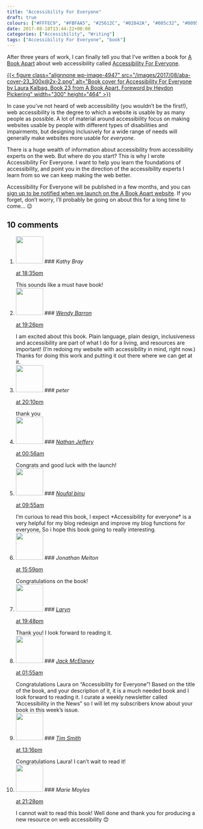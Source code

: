 ```yaml
---
title: "Accessibility For Everyone"
draft: true
colours: ["#FFFEC9", "#FBFAA5", "#25612C", "#02842A", "#005c32", "#00953a"]
date: 2017-08-18T13:44:22+00:00
categories: ["Accessibility", "Writing"]
tags: ["Accessibility For Everyone", "book"]
---
```


After three years of work, I can finally tell you that I’ve written a book for [A Book Apart](https://abookapart.com) about web accessibility called [Accessibility For Everyone](https://abookapart.com/products/accessibility-for-everyone).

[{{< figure class="alignnone wp-image-4947" src="/images/2017/08/aba-cover-23_300x@2x-2.png" alt="Book cover for Accessibility For Everyone by Laura Kalbag. Book 23 from A Book Apart. Foreword by Heydon Pickering" width="300" height="464" >}}](/images/2017/08/aba-cover-23_300x@2x-2.png)

In case you’ve not heard of web accessibility (you wouldn’t be the first!), web accessibility is the degree to which a website is usable by as many people as possible. A lot of material around accessibility focus on making websites usable by people with different types of disabilities and impairments, but designing inclusively for a wide range of needs will generally make websites more usable for *everyone*.

There is a huge wealth of information about accessibility from accessibility experts on the web. But where do you start? This is why I wrote Accessibility For Everyone. I want to help you learn the foundations of accessibility, and point you in the direction of the accessibility experts I learn from so we can keep making the web better.

Accessibility For Everyone will be published in a few months, and you can [sign up to be notified when we launch on the A Book Apart website](https://abookapart.com/products/accessibility-for-everyone). If you forget, don’t worry, I’ll probably be going on about this for a long time to come… 😉

## 10 comments

<ol class="commentlist">
	<li class="comment even thread-even depth-1" id="li-comment-160276">
			<div class="comment-author vcard">
			<img alt='' src='http://2.gravatar.com/avatar/e489ba37b81a1b956b5dc03bf3f48246?s=72&amp;d=mm&amp;r=g' srcset='http://2.gravatar.com/avatar/e489ba37b81a1b956b5dc03bf3f48246?s=144&amp;d=mm&amp;r=g 2x' class='avatar avatar-72 photo' height='72' width='72' />
### <cite class="fn">Kathy Bray</cite>
		</div>
		<aside class="comment-meta commentmetadata"><p><a href="#comment-160276"><time datetime="2017-08-19T18:35:55+00:00" pubdate class="published">
		 at <span class="hours">18:35pm</span></time></a></p>
	</aside>
	<div class="comment-entry">
		This sounds like a must have book!
	</div>
</li>
	<li class="comment odd alt thread-odd thread-alt depth-1" id="li-comment-160277">
			<div class="comment-author vcard">
			<img alt='' src='http://2.gravatar.com/avatar/becd3c088396191cb8b09a629e8eade9?s=72&amp;d=mm&amp;r=g' srcset='http://2.gravatar.com/avatar/becd3c088396191cb8b09a629e8eade9?s=144&amp;d=mm&amp;r=g 2x' class='avatar avatar-72 photo' height='72' width='72' />
### <cite class="fn"><a href='https://wendybarron.com/' rel='external nofollow' class='url'>Wendy Barron</a></cite>
		</div>
		<aside class="comment-meta commentmetadata"><p><a href="#comment-160277"><time datetime="2017-08-19T19:26:48+00:00" pubdate class="published">
		 at <span class="hours">19:26pm</span></time></a></p>
	</aside>
	<div class="comment-entry">
		I am excited about this book. Plain language, plain design, inclusiveness and accessibility are part of what I do for a living, and resources are important! (I’m redoing my website with accessibility in mind, right now.) Thanks for doing this work and putting it out there where we can get at it.
	</div>
</li>
	<li class="comment even thread-even depth-1" id="li-comment-160287">
			<div class="comment-author vcard">
			<img alt='' src='http://2.gravatar.com/avatar/b573d65a811c1c22bb29f43de39f9e25?s=72&amp;d=mm&amp;r=g' srcset='http://2.gravatar.com/avatar/b573d65a811c1c22bb29f43de39f9e25?s=144&amp;d=mm&amp;r=g 2x' class='avatar avatar-72 photo' height='72' width='72' />
### <cite class="fn">peter</cite>
		</div>
		<aside class="comment-meta commentmetadata"><p><a href="#comment-160287"><time datetime="2017-08-19T20:10:57+00:00" pubdate class="published">
		 at <span class="hours">20:10pm</span></time></a></p>
	</aside>
	<div class="comment-entry">
		thank you
	</div>
</li>
	<li class="comment odd alt thread-odd thread-alt depth-1" id="li-comment-160300">
			<div class="comment-author vcard">
			<img alt='' src='http://2.gravatar.com/avatar/2f78dd5271ddfb98fe9a18f1308e23bb?s=72&amp;d=mm&amp;r=g' srcset='http://2.gravatar.com/avatar/2f78dd5271ddfb98fe9a18f1308e23bb?s=144&amp;d=mm&amp;r=g 2x' class='avatar avatar-72 photo' height='72' width='72' />
### <cite class="fn"><a href='https://nuclearpengy.com' rel='external nofollow' class='url'>Nathan Jeffery</a></cite>
		</div>
		<aside class="comment-meta commentmetadata"><p><a href="#comment-160300"><time datetime="2017-08-20T00:56:23+00:00" pubdate class="published">
		 at <span class="hours">00:56am</span></time></a></p>
	</aside>
	<div class="comment-entry">
		Congrats and good luck with the launch!
	</div>
</li>
	<li class="comment even thread-even depth-1" id="li-comment-160304">
			<div class="comment-author vcard">
			<img alt='' src='http://1.gravatar.com/avatar/a9f0781ecb2f18bd767ced7ef545980d?s=72&amp;d=mm&amp;r=g' srcset='http://1.gravatar.com/avatar/a9f0781ecb2f18bd767ced7ef545980d?s=144&amp;d=mm&amp;r=g 2x' class='avatar avatar-72 photo' height='72' width='72' />
### <cite class="fn"><a href='http://www.destinosolutions.com' rel='external nofollow' class='url'>Noufal binu</a></cite>
		</div>
		<aside class="comment-meta commentmetadata"><p><a href="#comment-160304"><time datetime="2017-08-20T09:55:43+00:00" pubdate class="published">
		 at <span class="hours">09:55am</span></time></a></p>
	</aside>
	<div class="comment-entry">
		I’m curious to read this book, I expect *Accessibility for everyone* is a very helpful for my  blog redesign and improve my blog functions for everyone, So i hope this book going to really interesting.
	</div>
</li>
	<li class="comment odd alt thread-odd thread-alt depth-1" id="li-comment-160307">
			<div class="comment-author vcard">
			<img alt='' src='http://0.gravatar.com/avatar/c88ff35b0f29066d0cbcfd22efcf0f92?s=72&amp;d=mm&amp;r=g' srcset='http://0.gravatar.com/avatar/c88ff35b0f29066d0cbcfd22efcf0f92?s=144&amp;d=mm&amp;r=g 2x' class='avatar avatar-72 photo' height='72' width='72' />
### <cite class="fn">Jonathan Melton</cite>
		</div>
		<aside class="comment-meta commentmetadata"><p><a href="#comment-160307"><time datetime="2017-08-20T15:59:36+00:00" pubdate class="published">
		 at <span class="hours">15:59pm</span></time></a></p>
	</aside>
	<div class="comment-entry">
		Congratulations on the book!
	</div>
</li>
	<li class="comment even thread-even depth-1" id="li-comment-160308">
			<div class="comment-author vcard">
			<img alt='' src='http://1.gravatar.com/avatar/d2c7a673e809d41f7a2eca6b13bcdc38?s=72&amp;d=mm&amp;r=g' srcset='http://1.gravatar.com/avatar/d2c7a673e809d41f7a2eca6b13bcdc38?s=144&amp;d=mm&amp;r=g 2x' class='avatar avatar-72 photo' height='72' width='72' />
### <cite class="fn"><a href='https://cedc.org' rel='external nofollow' class='url'>Laryn</a></cite>
		</div>
		<aside class="comment-meta commentmetadata"><p><a href="#comment-160308"><time datetime="2017-08-20T19:48:49+00:00" pubdate class="published">
		 at <span class="hours">19:48pm</span></time></a></p>
	</aside>
	<div class="comment-entry">
		Thank you! I look forward to reading it.
	</div>
</li>
	<li class="comment odd alt thread-odd thread-alt depth-1" id="li-comment-160312">
			<div class="comment-author vcard">
			<img alt='' src='http://0.gravatar.com/avatar/6cdc16dc0c08c1a3b660d7d45b13a303?s=72&amp;d=mm&amp;r=g' srcset='http://0.gravatar.com/avatar/6cdc16dc0c08c1a3b660d7d45b13a303?s=144&amp;d=mm&amp;r=g 2x' class='avatar avatar-72 photo' height='72' width='72' />
### <cite class="fn"><a href='http://www.microassist.com' rel='external nofollow' class='url'>Jack McElaney</a></cite>
		</div>
		<aside class="comment-meta commentmetadata"><p><a href="#comment-160312"><time datetime="2017-08-22T01:55:24+00:00" pubdate class="published">
		 at <span class="hours">01:55am</span></time></a></p>
	</aside>
	<div class="comment-entry">
		Congratulations Laura on “Accessibility for Everyone”! Based on the title of the book, and your description of it, it is a much needed book and I look forward to reading it. I curate a weekly newsletter called “Accessibility in the News” so I will let my subscribers know about your book in this week’s issue.
	</div>
</li>
	<li class="comment even thread-even depth-1" id="li-comment-160313">
			<div class="comment-author vcard">
			<img alt='' src='http://0.gravatar.com/avatar/febbffcb54abe1be1435720fc2268237?s=72&amp;d=mm&amp;r=g' srcset='http://0.gravatar.com/avatar/febbffcb54abe1be1435720fc2268237?s=144&amp;d=mm&amp;r=g 2x' class='avatar avatar-72 photo' height='72' width='72' />
### <cite class="fn"><a href='https://ttimsmith.com' rel='external nofollow' class='url'>Tim Smith</a></cite>
		</div>
		<aside class="comment-meta commentmetadata"><p><a href="#comment-160313"><time datetime="2017-08-23T13:16:57+00:00" pubdate class="published">
		 at <span class="hours">13:16pm</span></time></a></p>
	</aside>
	<div class="comment-entry">
		Congratulations Laura! I can’t wait to read it!
	</div>
</li>
	<li class="comment odd alt thread-odd thread-alt depth-1" id="li-comment-160314">
			<div class="comment-author vcard">
			<img alt='' src='http://1.gravatar.com/avatar/1b9bcbb883f8a1e55f0a97c514569931?s=72&amp;d=mm&amp;r=g' srcset='http://1.gravatar.com/avatar/1b9bcbb883f8a1e55f0a97c514569931?s=144&amp;d=mm&amp;r=g 2x' class='avatar avatar-72 photo' height='72' width='72' />
### <cite class="fn">Marie Moyles</cite>
		</div>
		<aside class="comment-meta commentmetadata"><p><a href="#comment-160314"><time datetime="2017-08-23T21:28:18+00:00" pubdate class="published">
		 at <span class="hours">21:28pm</span></time></a></p>
	</aside>
	<div class="comment-entry">
		I cannot wait to read this book! Well done and thank you for producing a new resource on web accessibility 😊
	</div>
</li>
</ol>